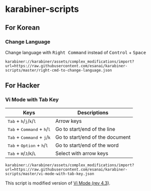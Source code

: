# karabiner-scripts
## For Korean
### Change Language
Change language with <kbd>Right Command</kbd> instead of <kbd>Control</kbd> + <kbd>Space</kbd>
```
karabiner://karabiner/assets/complex_modifications/import?url=https://raw.githubusercontent.com/esanai/karabiner-scripts/master/right-cmd-to-change-language.json
```

## For Hacker
### Vi Mode with Tab Key
| Keys  | Descriptions |
|---|---|
| <kbd>Tab</kbd> + <kbd>h</kbd>/<kbd>j</kbd>/<kbd>k</kbd>/<kbd>l</kbd> | Arrow keys |
| <kbd>Tab</kbd> + <kbd>Command</kbd> + <kbd>h</kbd>/<kbd>l</kbd> | Go to start/end of the line |
| <kbd>Tab</kbd> + <kbd>Command</kbd> + <kbd>j</kbd>/<kbd>k</kbd> | Go to start/end of the document |
| <kbd>Tab</kbd> + <kbd>Option</kbd> + <kbd>h</kbd>/<kbd>l</kbd> | Go to start/end of the word | 
| <kbd>Tab</kbd> + <kbd>H</kbd>/<kbd>J</kbd>/<kbd>K</kbd>/<kbd>L</kbd> | Select with arrow keys |

```
karabiner://karabiner/assets/complex_modifications/import?url=https://raw.githubusercontent.com/esanai/karabiner-scripts/master/vi-mode-with-tab-key.json
```
This script is modified version of [Vi Mode (rev 4.3)](https://pqrs.org/osx/karabiner/complex_modifications/#vi_mode).




